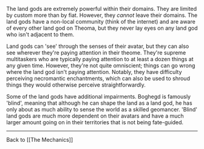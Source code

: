 The land gods are extremely powerful within their domains.  They are limited by custom more than by fiat.  However, they *cannot* leave their domains.  The land gods have a non-local community (think of the internet) and are aware of every other land god on Theoma, but they never lay eyes on any land god who isn't adjacent to them.

Land gods can 'see' through the senses of their avatar, but they can also see wherever they're paying attention in their theome.  They're supreme multitaskers who are typically paying attention to at least a dozen things at any given time.  However, they're not quite omniscient; things can go wrong where the land god isn't paying attention.  Notably, they have difficulty perceiving necromantic enchantments, which can also be used to shroud things they would otherwise perceive straightforwardly.

Some of the land gods have additional impairments.  Boghegd is famously 'blind', meaning that although he can shape the land as a land god, he has only about as much ability to sense the world as a skilled geomancer.  'Blind' land gods are much more dependent on their avatars and have a much larger amount going on in their territories that is not being fate-guided.

---
Back to [[The Mechanics]]